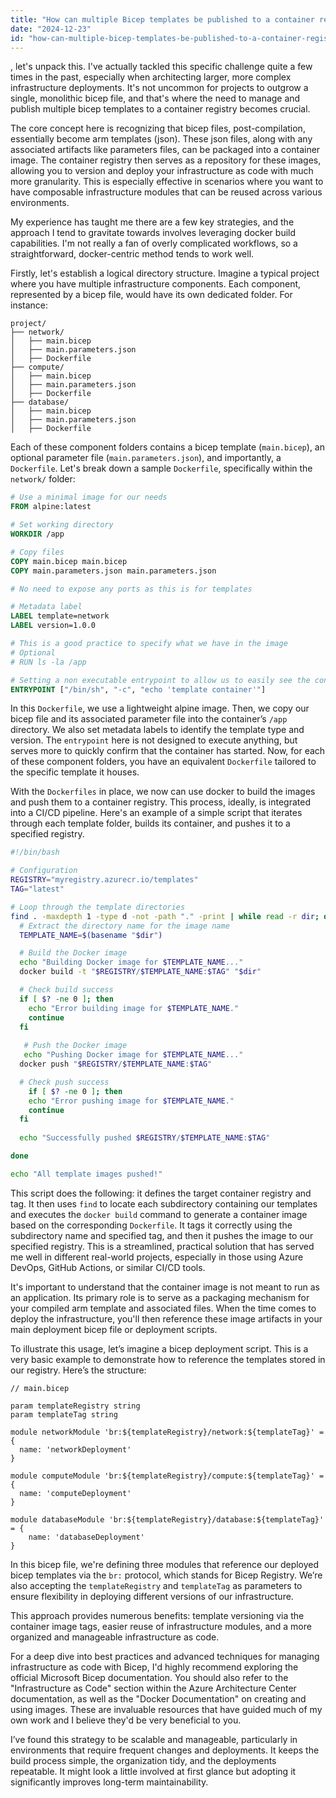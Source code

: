 ```yaml
---
title: "How can multiple Bicep templates be published to a container registry?"
date: "2024-12-23"
id: "how-can-multiple-bicep-templates-be-published-to-a-container-registry"
---
```


, let's unpack this. I've actually tackled this specific challenge quite a few times in the past, especially when architecting larger, more complex infrastructure deployments. It's not uncommon for projects to outgrow a single, monolithic bicep file, and that's where the need to manage and publish multiple bicep templates to a container registry becomes crucial.

The core concept here is recognizing that bicep files, post-compilation, essentially become arm templates (json). These json files, along with any associated artifacts like parameters files, can be packaged into a container image. The container registry then serves as a repository for these images, allowing you to version and deploy your infrastructure as code with much more granularity. This is especially effective in scenarios where you want to have composable infrastructure modules that can be reused across various environments.

My experience has taught me there are a few key strategies, and the approach I tend to gravitate towards involves leveraging docker build capabilities. I'm not really a fan of overly complicated workflows, so a straightforward, docker-centric method tends to work well.

Firstly, let's establish a logical directory structure. Imagine a typical project where you have multiple infrastructure components. Each component, represented by a bicep file, would have its own dedicated folder. For instance:

```
project/
├── network/
│   ├── main.bicep
│   ├── main.parameters.json
│   ├── Dockerfile
├── compute/
│   ├── main.bicep
│   ├── main.parameters.json
│   ├── Dockerfile
├── database/
│   ├── main.bicep
│   ├── main.parameters.json
│   ├── Dockerfile
```

Each of these component folders contains a bicep template (`main.bicep`), an optional parameter file (`main.parameters.json`), and importantly, a `Dockerfile`. Let's break down a sample `Dockerfile`, specifically within the `network/` folder:

```dockerfile
# Use a minimal image for our needs
FROM alpine:latest

# Set working directory
WORKDIR /app

# Copy files
COPY main.bicep main.bicep
COPY main.parameters.json main.parameters.json

# No need to expose any ports as this is for templates

# Metadata label
LABEL template=network
LABEL version=1.0.0

# This is a good practice to specify what we have in the image
# Optional
# RUN ls -la /app

# Setting a non executable entrypoint to allow us to easily see the container is not running.
ENTRYPOINT ["/bin/sh", "-c", "echo 'template container'"]
```
In this `Dockerfile`, we use a lightweight alpine image. Then, we copy our bicep file and its associated parameter file into the container’s `/app` directory. We also set metadata labels to identify the template type and version. The `entrypoint` here is not designed to execute anything, but serves more to quickly confirm that the container has started. Now, for each of these component folders, you have an equivalent `Dockerfile` tailored to the specific template it houses.

With the `Dockerfiles` in place, we now can use docker to build the images and push them to a container registry. This process, ideally, is integrated into a CI/CD pipeline. Here's an example of a simple script that iterates through each template folder, builds its container, and pushes it to a specified registry.

```bash
#!/bin/bash

# Configuration
REGISTRY="myregistry.azurecr.io/templates"
TAG="latest"

# Loop through the template directories
find . -maxdepth 1 -type d -not -path "." -print | while read -r dir; do
  # Extract the directory name for the image name
  TEMPLATE_NAME=$(basename "$dir")

  # Build the Docker image
  echo "Building Docker image for $TEMPLATE_NAME..."
  docker build -t "$REGISTRY/$TEMPLATE_NAME:$TAG" "$dir"

  # Check build success
  if [ $? -ne 0 ]; then
    echo "Error building image for $TEMPLATE_NAME."
    continue
  fi
  
   # Push the Docker image
   echo "Pushing Docker image for $TEMPLATE_NAME..."
  docker push "$REGISTRY/$TEMPLATE_NAME:$TAG"

  # Check push success
    if [ $? -ne 0 ]; then
    echo "Error pushing image for $TEMPLATE_NAME."
    continue
  fi
  
  echo "Successfully pushed $REGISTRY/$TEMPLATE_NAME:$TAG"

done

echo "All template images pushed!"
```

This script does the following: it defines the target container registry and tag. It then uses `find` to locate each subdirectory containing our templates and executes the `docker build` command to generate a container image based on the corresponding `Dockerfile`. It tags it correctly using the subdirectory name and specified tag, and then it pushes the image to our specified registry. This is a streamlined, practical solution that has served me well in different real-world projects, especially in those using Azure DevOps, GitHub Actions, or similar CI/CD tools.

It's important to understand that the container image is not meant to run as an application. Its primary role is to serve as a packaging mechanism for your compiled arm template and associated files. When the time comes to deploy the infrastructure, you'll then reference these image artifacts in your main deployment bicep file or deployment scripts.

To illustrate this usage, let’s imagine a bicep deployment script. This is a very basic example to demonstrate how to reference the templates stored in our registry. Here’s the structure:

```bicep
// main.bicep

param templateRegistry string
param templateTag string

module networkModule 'br:${templateRegistry}/network:${templateTag}' = {
  name: 'networkDeployment'
}

module computeModule 'br:${templateRegistry}/compute:${templateTag}' = {
  name: 'computeDeployment'
}

module databaseModule 'br:${templateRegistry}/database:${templateTag}' = {
    name: 'databaseDeployment'
}
```

In this bicep file, we're defining three modules that reference our deployed bicep templates via the `br:` protocol, which stands for Bicep Registry. We’re also accepting the `templateRegistry` and `templateTag` as parameters to ensure flexibility in deploying different versions of our infrastructure.

This approach provides numerous benefits: template versioning via the container image tags, easier reuse of infrastructure modules, and a more organized and manageable infrastructure as code.

For a deep dive into best practices and advanced techniques for managing infrastructure as code with Bicep, I'd highly recommend exploring the official Microsoft Bicep documentation. You should also refer to the "Infrastructure as Code" section within the Azure Architecture Center documentation, as well as the "Docker Documentation" on creating and using images. These are invaluable resources that have guided much of my own work and I believe they'd be very beneficial to you.

I’ve found this strategy to be scalable and manageable, particularly in environments that require frequent changes and deployments. It keeps the build process simple, the organization tidy, and the deployments repeatable. It might look a little involved at first glance but adopting it significantly improves long-term maintainability.
